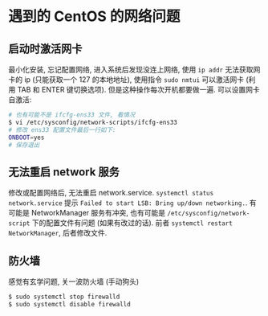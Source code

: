 # 遇到的 CentOS 的网络问题

## 启动时激活网卡

最小化安装, 忘记配置网络, 进入系统后发现没连上网络, 使用 `ip addr` 无法获取网卡的 ip (只能获取一个 127 的本地地址), 
使用指令 `sudo nmtui` 可以激活网卡 (利用 TAB 和 ENTER 键切换选项). 但是这种操作每次开机都要做一遍. 可以设置网卡自激活:

``` sh
# 也有可能不是 ifcfg-ens33 文件, 看情况
$ vi /etc/sysconfig/network-scripts/ifcfg-ens33
# 修改 ens33 配置文件最后一行如下:
ONBOOT=yes
# 保存退出
```

## 无法重启 network 服务

修改或配置网络后, 无法重启 network.service. `systemctl status network.service` 提示 `Failed to start LSB: Bring up/down networking.`. 有可能是 NetworkManager 服务有冲突, 也有可能是 `/etc/sysconfig/network-script` 下的配置文件有问题 (如果有改过的话). 前者 `systemctl restart NetworkManager`, 后者修改文件.

## 防火墙

感觉有玄学问题, 关一波防火墙 (手动狗头)

``` sh
$ sudo systemctl stop firewalld
$ sudo systemctl disable firewalld
```